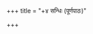 +++
title = "+४ सन्धिः (पूर्णपाठः)"

+++

<div class="js_include" url="../"  newLevelForH1="1" includeTitle="false"> </div>
<div class="js_include" url="../01_kathAmukham/"  newLevelForH1="1" includeTitle="true"> </div>
<div class="js_include" url="../02_rAjahamsachakrayoH_samvAdaH/"  newLevelForH1="1" includeTitle="true"> </div>